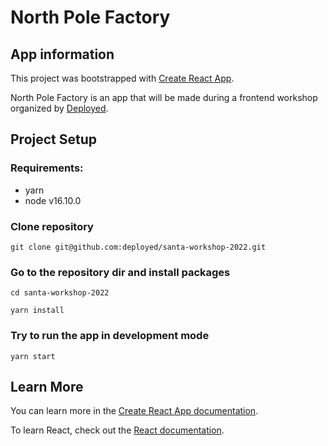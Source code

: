 # North Pole Factory

## App information

This project was bootstrapped with [Create React App](https://github.com/facebook/create-react-app).

North Pole Factory is an app that will be made during a frontend workshop organized by [Deployed](https://deployed.pl/).

## Project Setup

### Requirements:
- yarn
- node v16.10.0

### Clone repository

```
git clone git@github.com:deployed/santa-workshop-2022.git
```

### Go to the repository dir and install packages

```
cd santa-workshop-2022 
```

```
yarn install
```

### Try to run the app in development mode

```
yarn start
```

## Learn More

You can learn more in the [Create React App documentation](https://facebook.github.io/create-react-app/docs/getting-started).

To learn React, check out the [React documentation](https://reactjs.org/).

